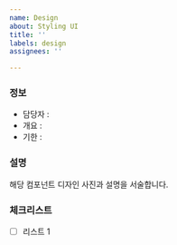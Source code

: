 ```yaml
---
name: Design
about: Styling UI
title: ''
labels: design
assignees: ''

---
```


### 정보
- 담당자 :
- 개요 :
- 기한 :

### 설명
해당 컴포넌트 디자인 사진과 설명을 서술합니다.

### 체크리스트
- [ ] 리스트 1